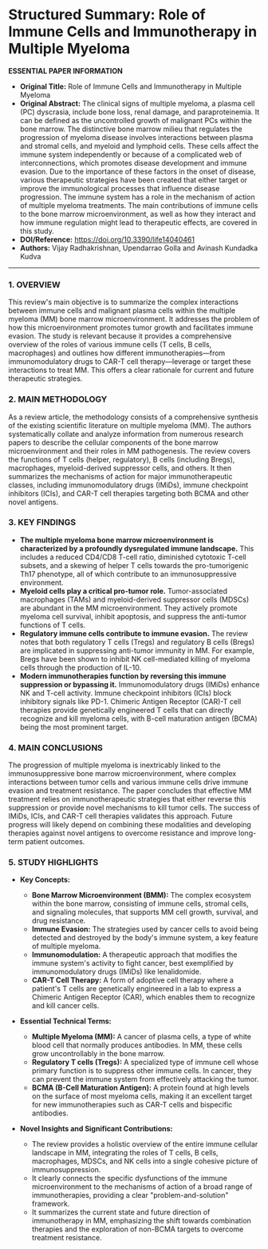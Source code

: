 # Structured Summary: Role of Immune Cells and Immunotherapy in Multiple Myeloma

**ESSENTIAL PAPER INFORMATION**

*   **Original Title:** Role of Immune Cells and Immunotherapy in Multiple Myeloma
*   **Original Abstract:** The clinical signs of multiple myeloma, a plasma cell (PC) dyscrasia, include bone loss, renal damage, and paraproteinemia. It can be defined as the uncontrolled growth of malignant PCs within the bone marrow. The distinctive bone marrow milieu that regulates the progression of myeloma disease involves interactions between plasma and stromal cells, and myeloid and lymphoid cells. These cells affect the immune system independently or because of a complicated web of interconnections, which promotes disease development and immune evasion. Due to the importance of these factors in the onset of disease, various therapeutic strategies have been created that either target or improve the immunological processes that influence disease progression. The immune system has a role in the mechanism of action of multiple myeloma treatments. The main contributions of immune cells to the bone marrow microenvironment, as well as how they interact and how immune regulation might lead to therapeutic effects, are covered in this study.
*   **DOI/Reference:** https://doi.org/10.3390/life14040461
*   **Authors:** Vijay Radhakrishnan, Upendarrao Golla and Avinash Kundadka Kudva

---

### 1. OVERVIEW
This review's main objective is to summarize the complex interactions between immune cells and malignant plasma cells within the multiple myeloma (MM) bone marrow microenvironment. It addresses the problem of how this microenvironment promotes tumor growth and facilitates immune evasion. The study is relevant because it provides a comprehensive overview of the roles of various immune cells (T cells, B cells, macrophages) and outlines how different immunotherapies—from immunomodulatory drugs to CAR-T cell therapy—leverage or target these interactions to treat MM. This offers a clear rationale for current and future therapeutic strategies.

### 2. MAIN METHODOLOGY
As a review article, the methodology consists of a comprehensive synthesis of the existing scientific literature on multiple myeloma (MM). The authors systematically collate and analyze information from numerous research papers to describe the cellular components of the bone marrow microenvironment and their roles in MM pathogenesis. The review covers the functions of T cells (helper, regulatory), B cells (including Bregs), macrophages, myeloid-derived suppressor cells, and others. It then summarizes the mechanisms of action for major immunotherapeutic classes, including immunomodulatory drugs (IMiDs), immune checkpoint inhibitors (ICIs), and CAR-T cell therapies targeting both BCMA and other novel antigens.

### 3. KEY FINDINGS

*   **The multiple myeloma bone marrow microenvironment is characterized by a profoundly dysregulated immune landscape.** This includes a reduced CD4/CD8 T-cell ratio, diminished cytotoxic T-cell subsets, and a skewing of helper T cells towards the pro-tumorigenic Th17 phenotype, all of which contribute to an immunosuppressive environment.
*   **Myeloid cells play a critical pro-tumor role.** Tumor-associated macrophages (TAMs) and myeloid-derived suppressor cells (MDSCs) are abundant in the MM microenvironment. They actively promote myeloma cell survival, inhibit apoptosis, and suppress the anti-tumor functions of T cells.
*   **Regulatory immune cells contribute to immune evasion.** The review notes that both regulatory T cells (Tregs) and regulatory B cells (Bregs) are implicated in suppressing anti-tumor immunity in MM. For example, Bregs have been shown to inhibit NK cell-mediated killing of myeloma cells through the production of IL-10.
*   **Modern immunotherapies function by reversing this immune suppression or bypassing it.** Immunomodulatory drugs (IMiDs) enhance NK and T-cell activity. Immune checkpoint inhibitors (ICIs) block inhibitory signals like PD-1. Chimeric Antigen Receptor (CAR)-T cell therapies provide genetically engineered T cells that can directly recognize and kill myeloma cells, with B-cell maturation antigen (BCMA) being the most prominent target.

### 4. MAIN CONCLUSIONS
The progression of multiple myeloma is inextricably linked to the immunosuppressive bone marrow microenvironment, where complex interactions between tumor cells and various immune cells drive immune evasion and treatment resistance. The paper concludes that effective MM treatment relies on immunotherapeutic strategies that either reverse this suppression or provide novel mechanisms to kill tumor cells. The success of IMiDs, ICIs, and CAR-T cell therapies validates this approach. Future progress will likely depend on combining these modalities and developing therapies against novel antigens to overcome resistance and improve long-term patient outcomes.

### 5. STUDY HIGHLIGHTS

*   **Key Concepts:**
    *   **Bone Marrow Microenvironment (BMM):** The complex ecosystem within the bone marrow, consisting of immune cells, stromal cells, and signaling molecules, that supports MM cell growth, survival, and drug resistance.
    *   **Immune Evasion:** The strategies used by cancer cells to avoid being detected and destroyed by the body's immune system, a key feature of multiple myeloma.
    *   **Immunomodulation:** A therapeutic approach that modifies the immune system's activity to fight cancer, best exemplified by immunomodulatory drugs (IMiDs) like lenalidomide.
    *   **CAR-T Cell Therapy:** A form of adoptive cell therapy where a patient's T cells are genetically engineered in a lab to express a Chimeric Antigen Receptor (CAR), which enables them to recognize and kill cancer cells.

*   **Essential Technical Terms:**
    *   **Multiple Myeloma (MM):** A cancer of plasma cells, a type of white blood cell that normally produces antibodies. In MM, these cells grow uncontrollably in the bone marrow.
    *   **Regulatory T cells (Tregs):** A specialized type of immune cell whose primary function is to suppress other immune cells. In cancer, they can prevent the immune system from effectively attacking the tumor.
    *   **BCMA (B-Cell Maturation Antigen):** A protein found at high levels on the surface of most myeloma cells, making it an excellent target for new immunotherapies such as CAR-T cells and bispecific antibodies.

*   **Novel Insights and Significant Contributions:**
    *   The review provides a holistic overview of the entire immune cellular landscape in MM, integrating the roles of T cells, B cells, macrophages, MDSCs, and NK cells into a single cohesive picture of immunosuppression.
    *   It clearly connects the specific dysfunctions of the immune microenvironment to the mechanisms of action of a broad range of immunotherapies, providing a clear "problem-and-solution" framework.
    *   It summarizes the current state and future direction of immunotherapy in MM, emphasizing the shift towards combination therapies and the exploration of non-BCMA targets to overcome treatment resistance.

